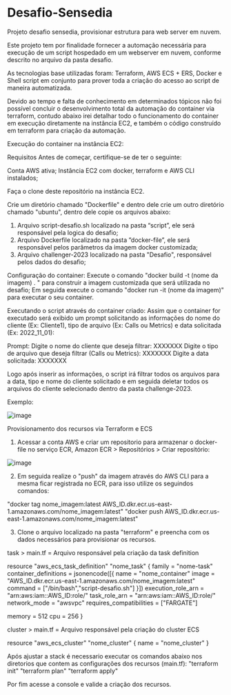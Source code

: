 # Desafio-Sensedia
Projeto desafio sensedia, provisionar estrutura para web server em nuvem.

Este projeto tem por finalidade fornecer a automação necessária para execução de um script hospedado em um webserver em nuvem, conforme descrito no arquivo da pasta desafio. 

As tecnologias base utilizadas foram: Terraform, AWS ECS + ERS, Docker e Shell script em conjunto para prover toda a criação do acesso ao script de maneira automatizada.

Devido ao tempo e falta de conhecimento em determinados tópicos não foi possível concluir o desenvolvimento total da automação do container via terraform, contudo abaixo irei detalhar todo o funcionamento do container em execução diretamente na instância EC2, e também o código construído em terraform para criação da automação.


Execução do container na instância EC2:

Requisitos
Antes de começar, certifique-se de ter o seguinte:

Conta AWS ativa;
Instância EC2 com docker, terraform e AWS CLI instalados;

Faça o clone deste repositório na instância EC2.

Crie um diretório chamado "Dockerfile" e dentro dele crie um outro diretório chamado "ubuntu", dentro dele copie os arquivos abaixo: 
1. Arquivo script-desafio.sh localizado na pasta “script”, ele será responsável pela logica do desafio;
2. Arquivo Dockerfile localizado na pasta ”docker-file”, ele será responsável pelos parâmetros da imagem docker customizada;
3. Arquivo challenger-2023 localizado na pasta "Desafio", responsável pelos dados do desafio;

Configuração do container:
Execute o comando "docker build -t (nome da imagem) . " para construir a imagem customizada que será utilizada no desafio;
Em seguida execute o comando "docker run -it (nome da imagem)" para executar o seu container.

Executando o script através do container criado:
Assim que o container for executado será exibido um prompt solicitando as informações do nome do cliente (Ex: Cliente1), tipo de arquivo (Ex: Calls ou Metrics) e data solicitada (Ex: 2022_11_01):

Prompt:
Digite o nome do cliente que deseja filtrar:
XXXXXXX
Digite o tipo de arquivo que deseja filtrar (Calls ou Metrics):
XXXXXXX
Digite a data solicitada:
XXXXXXX

Logo após inserir as informações, o script irá filtrar todos os arquivos para a data, tipo e nome do cliente solicitado e em seguida deletar todos os arquivos do cliente selecionado dentro da pasta challenge-2023.

Exemplo:

![image](https://user-images.githubusercontent.com/107517282/233273949-8d49c62d-021b-4b83-9bfd-f5558ade4965.png)


Provisionamento dos recursos via Terraform e ECS

1. Acessar a conta AWS e criar um repositorio para armazenar o docker-file no serviço ECR, Amazon ECR > Repositórios > Criar repositório:

![image](https://user-images.githubusercontent.com/107517282/233275715-fd8df1c9-ba73-4468-9a31-45928f4bde24.png)

2. Em seguida realize o "push" da imagem através do AWS CLI para a mesma ficar registrada no ECR, para isso utilize os seguindos comandos:

 "docker tag nome_imagem:latest AWS_ID.dkr.ecr.us-east-1.amazonaws.com/nome_imagem:latest"
 "docker push AWS_ID.dkr.ecr.us-east-1.amazonaws.com/nome_imagem:latest" 

3. Clone o arquivo localizado na pasta "terraform" e preencha com os dados necessários para provisionar os recursos.

task > main.tf = Arquivo responsável pela criação da task definition

resource "aws_ecs_task_definition" "nome_task" {
  family                   = "nome-task"
  container_definitions    = jsonencode([{
    name  = "nome_container"
    image = "AWS_ID.dkr.ecr.us-east-1.amazonaws.com/nome_imagem:latest"
    command = ["/bin/bash","script-desafio.sh"]
  }])
  execution_role_arn       = "arn:aws:iam::AWS_ID:role/"
  task_role_arn            = "arn:aws:iam::AWS_ID:role/"
  network_mode             = "awsvpc"
  requires_compatibilities = ["FARGATE"]

  memory = 512
  cpu    = 256
}

cluster > main.tf = Arquivo responsável pela criação do cluster ECS

resource "aws_ecs_cluster" "nome_cluster" {
  name = "nome_cluster"
}

Após ajustar a stack é necessario executar os comandos abaixo nos diretorios que contem as configurações dos recursos (main.tf):
"terraform init"
"terraform plan"
"terraform apply"

Por fim acesse a console e valide a criação dos recursos.
